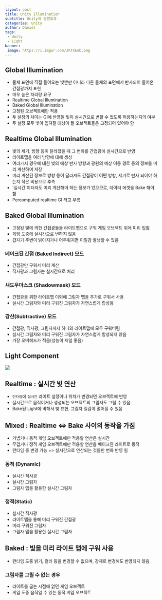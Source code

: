 ```yaml
---
layout: post
title: Unity Illumination
subtitle: Unity의 광원효과
categories: Unity
author: Daniel
tags: 
 - Unity
 - Light
banner:
 image: https://i.imgur.com/JKTXEnb.png
---
```


Global Illumination
--

- 물체 표면에 직접 들어오는 빛뿐만 아니라 다른 물체의 표면에서 반사되어 들어온 간접광까지 표현
- 매우 높은 처리량 요구
- Realtime Global Illumination
- Baked Global Illumination
- 고정된 오브젝트에만 적용
- 두 설정의 차이는 GI에 반영될 빛이 실시간으로 변할 수 있도록 허용하는지의 여부
- 두 설정 모두 빛이 입혀질 대상이 될 오브젝트들은 고정되어 있어야 함
## Realtime Global Illumination

- 빛의 세기, 방향 등이 달라졌을 때 그 변화를 간접광에 실시간으로 반영
- 라이트맵을 여러 방향에 대해 생성
- 여러가지 경우에 대한 빛의 에상 반사 방향과 광원의 예상 이동 경로 등의 정보를 미리 계산하여 저장
- 미리 계산된 정보로 방향 등이 달라져도 간접광이 어떤 방향, 세기로 반사 되어야 하는지 적은 비용으로 추측
- '실시간'이더라도 미리 계산해야 하는 정보가 있으므로, 데이터 에셋을 Bake 해야 함
- Percomputed realtime GI 라고 부름

## Baked Global Illumination

- 고정된 빛에 의한 간접광들을 라이트맵으로 구워 게임 오브젝트 위에 미리 입힘
- 게임 도중에 실시간으로 변하지 않음
- 갑자기 주변이 밝아지거나 어두워지면 이질감 발생할 수 있음
### 베이크된 간접 (Baked Indirect) 모드
- 간접광만 구워서 미리 계산
- 직사광과 그림자는 실시간으로 처리
### 섀도우마스크 (Shadowmask) 모드
- 간접광을 위한 라이트맵 이외에 그림자 맵을 추가로 구워서 사용
- 실시간 그림자와 미리 구워진 그림자가 자연스럽게 합성됨
### 감산(Subtractive) 모드
- 간접광, 직사광, 그림자까지 하나의 라이트맵에 모두 구워버림
- 실시간 그림자와 미리 구워진 그림자가 자연스럽게 합성되지 않음
- 가장 오버헤드가 적음(성능이 제일 좋음)

Light Component
--

![](https://i.imgur.com/JKTXEnb.png)

## Realtime : 실시간 빛 연산
- `런타임`에 `실시간` 라이트 설정이나 위치가 변경되면 오브젝트에 반영
- 실시간으로 움직이거나 생성되는 오브젝트의 그림자도 그릴 수 있음
- Bake된 Light에 비해서 빛 표현, 그림자 질감이 떨어질 수 있음

## Mixed : Realtime <=> Bake 사이의 동작을 가짐
- 가볍거나 동적 게임 오브젝트에만 적용할 연산은 실시간
- 무겁거나 정적 게임 오브젝트에만 적용할 연산을 베이크된 라이트로 동작
- 런타임 중 변경 가능 => 실시간으로 연산되는 것들만 변화 반영 됨
### 동적 (Dynamic) 
- 실시간 직사광
- 실시간 그림자
- 그림자 맵을 활용한 실시간 그림자
### 정적(Static)
- 실시간 직사광
- 라이트맵을 통해 미리 구워진 간접광
- 미리 구워진 그림자
- 그림자 맵을 활용한 실시간 그림자

## Baked : 빛을 미리 라이트 맵에 구워 사용
- 런타임 도중 밝기, 컬러 등을 변경할 수 없으며, 강제로 변경해도 반영되지 않음
### 그림자를 그릴 수 없는 경우
- 라이트를 굽는 시점에 없던 게임 오브젝트
- 게임 도중 움직일 수 있는 동적 게임 오브젝트